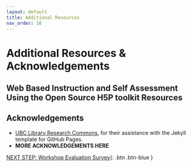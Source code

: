 ```yaml
---
layout: default
title: Additional Resources
nav_order: 10
---
```

# Additional Resources & Acknowledgements

## Web Based Instruction and Self Assessment Using the Open Source H5P toolkit Resources


## Acknowledgements

- [UBC Library Research Commons](https://github.com/ubc-library-rc/), for their assistance with the Jekyll template for GitHub Pages.
- **MORE ACKNOWLEDGEMENTS HERE**

[NEXT STEP: Workshop Evaluation Survey](workshop-survey.html){: .btn .btn-blue }
